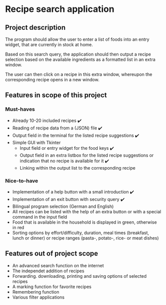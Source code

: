 # Recipe search application
## Project description
The program should allow the user to enter a list of foods into an entry widget, that are currently in stock at home.

Based on this search query, the application should then output a recipe selection based on the available ingredients as a formatted list in an extra window.

The user can then click on a recipe in this extra window, whereupon the corresponding recipe opens in a new window.

## Features in scope of this project
### Must-haves
* Already 10-20 included recipes ✔️
* Reading of recipe data from a (JSON) file ✔️
* Output field in the terminal for the listed recipe suggestions ✔️
* Simple GUI with Tkinter
    * Input field or entry widget for the food keys ✔️
    * Output field in an extra listbox for the listed recipe suggestions or indication that no recipe is available for it ✔️
    * Linking within the output list to the corresponding recipe

### Nice-to-have
* Implementation of a help button with a small introduction ✔️
* Implementation of an exit button with security query ✔️
* Bilingual program selection (German and English)
* All recipes can be listed with the help of an extra button or with a special command in the input field
* Food that is available in the household is displayed in green, otherwise in red
* Sorting options by effort/difficulty, duration, meal times (breakfast, lunch or dinner) or recipe ranges (pasta-, potato-, rice- or meat dishes)

## Features out of project scope
* An advanced search function on the internet
* The independet addition of recipes
* Forwarding. downloading, printing and saving options of selected recipes
* A marking function for favorite recipes
* Remembering function
* Various filter applications